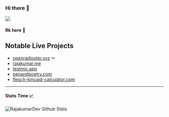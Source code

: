 ### Hi there 👋

![](https://komarev.com/ghpvc/?username=Rajakumardev)
#### Rk here 👦

## Notable Live Projects
- [openradioster.xyz](https://openradioster.xyz/?ref=github_profile) ⚰️
- [rajakumar.me](https://rajakumar.me/?ref=github_profile)
- [testmic.app](https://testmic.app/?ref=github_profile)
- [penandpoetry.com](https://penandpoetry.com)
- [flesch-kincaid-calculator.com](https://flesch-kincaid-calculator.com)

---
#### Stats Time 📈
![RajakumarDev Github Stats](https://github-readme-stats.vercel.app/api?username=Rajakumardev&show_icons=true&title_color=fff&icon_color=79ff97&text_color=9f9f9f&bg_color=151515)
